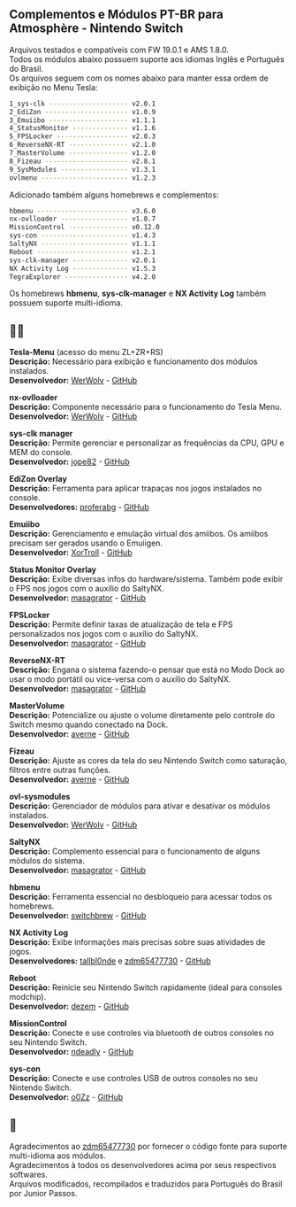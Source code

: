 ## Complementos e Módulos PT-BR para Atmosphère - Nintendo Switch  

Arquivos testados e compatíveis com FW 19.0.1 e AMS 1.8.0.  
Todos os módulos abaixo possuem suporte aos idiomas Inglês e Português do Brasil.  
Os arquivos seguem com os nomes abaixo para manter essa ordem de exibição no Menu Tesla:  
```sh
1_sys-clk -------------------- v2.0.1 
2_EdiZon --------------------- v1.0.9 
3_Emuiibo -------------------- v1.1.1 
4_StatusMonitor -------------- v1.1.6 
5_FPSLocker ------------------ v2.0.3 
6_ReverseNX-RT --------------- v2.1.0 
7_MasterVolume --------------- v1.2.0 
8_Fizeau --------------------- v2.8.1 
9_SysModules ----------------- v1.3.1 
ovlmenu ---------------------- v1.2.3 
```

Adicionado também alguns homebrews e complementos:  
```sh 
hbmenu ----------------------- v3.6.0 
nx-ovlloader ----------------- v1.0.7 
MissionControl --------------- v0.12.0 
sys-con ---------------------- v1.4.3 
SaltyNX ---------------------- v1.1.1 
Reboot ----------------------- v1.2.1 
sys-clk-manager -------------- v2.0.1 
NX Activity Log -------------- v1.5.3 
TegraExplorer ---------------- v4.2.0 
```
Os homebrews **hbmenu**, **sys-clk-manager** e **NX Activity Log** também possuem suporte multi-idioma.  

## 👨‍💻 

**Tesla-Menu**  (acesso do menu ZL+ZR+RS)  
**Descrição:** Necessário para exibição e funcionamento dos módulos instalados.  
**Desenvolvedor:** [WerWolv](https://github.com/WerWolv) - [GitHub](https://github.com/WerWolv/Tesla-Menu)  

**nx-ovlloader**  
**Descrição:** Componente necessário para o funcionamento do Tesla Menu.  
**Desenvolvedor:** [WerWolv](https://github.com/WerWolv) - [GitHub](https://github.com/WerWolv/nx-ovlloader)  

**sys-clk manager**  
**Descrição:** Permite gerenciar e personalizar as frequências da CPU, GPU e MEM do console.  
**Desenvolvedor:** [jope82](https://github.com/jope82) - [GitHub](https://github.com/jope82/sys-clk-uncapped-gpu-and-other-extras)  

**EdiZon Overlay**  
**Descrição:** Ferramenta para aplicar trapaças nos jogos instalados no console.  
**Desenvolvedores:** [proferabg](https://github.com/proferabg) - [GitHub](https://github.com/proferabg/EdiZon-Overlay)  

**Emuiibo**  
**Descrição:** Gerenciamento e emulação virtual dos amiibos. Os amiibos precisam ser gerados usando o Emuiigen.  
**Desenvolvedor:** [XorTroll](https://github.com/XorTroll) - [GitHub](https://github.com/XorTroll/emuiibo)  

**Status Monitor Overlay**  
**Descrição:** Exibe diversas infos do hardware/sistema. Também pode exibir o FPS nos jogos com o auxílio do SaltyNX.  
**Desenvolvedor:** [masagrator](https://github.com/masagrator) - [GitHub](https://github.com/masagrator/Status-Monitor-Overlay)  

**FPSLocker**  
**Descrição:** Permite definir taxas de atualização de tela e FPS personalizados nos jogos com o auxílio do SaltyNX.  
**Desenvolvedor:** [masagrator](https://github.com/masagrator) - [GitHub](https://github.com/masagrator/FPSLocker)  

**ReverseNX-RT**  
**Descrição:** Engana o sistema fazendo-o pensar que está no Modo Dock ao usar o modo portátil ou vice-versa com o auxílio do SaltyNX.  
**Desenvolvedor:** [masagrator](https://github.com/masagrator) - [GitHub](https://github.com/masagrator/ReverseNX-RT)   

**MasterVolume**  
**Descrição:** Potencialize ou ajuste o volume diretamente pelo controle do Switch mesmo quando conectado na Dock.  
**Desenvolvedor:** [averne](https://github.com/averne) - [GitHub](https://github.com/averne/MasterVolume)  

**Fizeau**  
**Descrição:** Ajuste as cores da tela do seu Nintendo Switch como saturação, filtros entre outras funções.  
**Desenvolvedor:** [averne](https://github.com/averne) - [GitHub](https://github.com/averne/Fizeau)  

**ovl-sysmodules**  
**Descrição:** Gerenciador de módulos para ativar e desativar os módulos instalados.  
**Desenvolvedor:** [WerWolv](https://github.com/WerWolv) - [GitHub](https://github.com/WerWolv/ovl-sysmodules)  

**SaltyNX**  
**Descrição:** Complemento essencial para o funcionamento de alguns módulos do sistema.  
**Desenvolvedor:** [masagrator](https://github.com/masagrator) - [GitHub](https://github.com/masagrator/SaltyNX) 

**hbmenu**  
**Descrição:** Ferramenta essencial no desbloqueio para acessar todos os homebrews.  
**Desenvolvedor:** [switchbrew](https://github.com/switchbrew) - [GitHub](https://github.com/switchbrew/nx-hbmenu)   

**NX Activity Log**  
**Descrição:** Exibe informações mais precisas sobre suas atividades de jogos.  
**Desenvolvedores:** [tallbl0nde](https://github.com/tallbl0nde) e [zdm65477730](https://github.com/zdm65477730) - [GitHub](https://github.com/zdm65477730/NX-Activity-Log)  

**Reboot**  
**Descrição:** Reinicie seu Nintendo Switch rapidamente (ideal para consoles modchip).  
**Desenvolvedor:** [dezem](https://github.com/dezem) - [GitHub](https://github.com/dezem/Safe_Reboot)    

**MissionControl**  
**Descrição:** Conecte e use controles via bluetooth de outros consoles no seu Nintendo Switch.  
**Desenvolvedor:** [ndeadly](https://github.com/ndeadly) - [GitHub](https://github.com/ndeadly/MissionControl)  

**sys-con**  
**Descrição:** Conecte e use controles USB de outros consoles no seu Nintendo Switch.  
**Desenvolvedor:** [o0Zz](https://github.com/o0Zz) - [GitHub](https://github.com/o0Zz/sys-con)  


## 📝  
Agradecimentos ao [zdm65477730](https://github.com/zdm65477730) por fornecer o código fonte para suporte multi-idioma aos módulos.  
Agradecimentos à todos os desenvolvedores acima por seus respectivos softwares.  
Arquivos modificados, recompilados e traduzidos para Português do Brasil por Junior Passos.  

